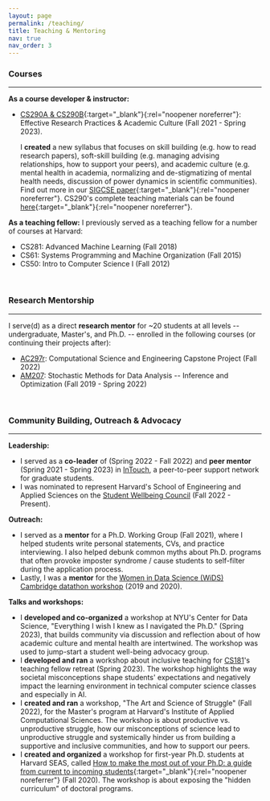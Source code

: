 ```yaml
---
layout: page
permalink: /teaching/
title: Teaching & Mentoring
nav: true
nav_order: 3
---
```



### Courses

<hr/>

**As a course developer & instructor:** 
* [CS290A & CS290B](https://yanivyacoby.github.io/harvard-cs290/){:target="_blank"}{:rel="noopener noreferrer"}: Effective Research Practices & Academic Culture (Fall 2021 - Spring 2023).

  I **created** a new syllabus that focuses on skill building (e.g. how to read research papers), soft-skill building (e.g. managing advising relationships, how to support your peers), and academic culture (e.g. mental health in academia, normalizing and de-stigmatizing of mental health needs, discussion of power dynamics in scientific communities). Find out more in our [SIGCSE paper](https://arxiv.org/abs/2208.12650){:target="_blank"}{:rel="noopener noreferrer"}. CS290's complete teaching materials can be found [here](https://yanivyacoby.github.io/harvard-cs290-teaching-materials){:target="_blank"}{:rel="noopener noreferrer"}.

**As a teaching fellow:** I previously served as a teaching fellow for a number of courses at Harvard:
* CS281: Advanced Machine Learning (Fall 2018)
* CS61: Systems Programming and Machine Organization (Fall 2015)
* CS50: Intro to Computer Science I (Fall 2012)

<br/>

### Research Mentorship

<hr/>

I serve(d) as a direct **research mentor** for ~20 students at all levels -- undergraduate, Master's, and Ph.D. -- enrolled in the following courses (or continuing their projects after):
* [AC297r](https://www.capstone.iacs.seas.harvard.edu/): Computational Science and Engineering Capstone Project (Fall 2022)
* [AM207](https://onefishy.github.io/am207/): Stochastic Methods for Data Analysis -- Inference and Optimization (Fall 2019 - Spring 2022)


<br/>

### Community Building, Outreach & Advocacy

<hr/>

**Leadership:**
* I served as a **co-leader** of (Spring 2022 - Fall 2022) and **peer mentor** (Spring 2021 - Spring 2023) in [InTouch](https://intouch.seas.harvard.edu/), a peer-to-peer support network for graduate students. 
* I was nominated to represent Harvard's School of Engineering and Applied Sciences on the [Student Wellbeing Council](https://www.harvard.edu/wellbeing/about/) (Fall 2022 - Present). 

**Outreach:**
* I served as a **mentor** for a Ph.D. Working Group (Fall 2021), where I helped students write personal statements, CVs, and practice interviewing. I also helped debunk common myths about Ph.D. programs that often provoke imposter syndrome / cause students to self-filter during the application process.
* Lastly, I was a **mentor** for the [Women in Data Science (WiDS) Cambridge datathon workshop](https://onefishy.github.io/wids_datathon/) (2019 and 2020). 

**Talks and workshops:**
* I **developed and co-organized** a workshop at NYU's Center for Data Science, "Everything I wish I knew as I navigated the Ph.D." (Spring 2023), that builds community via discussion and reflection about of how academic culture and mental health are intertwined. The workshop was used to jump-start a student well-being advocacy group. 
* I **developed and ran** a workshop about inclusive teaching for [CS181](https://harvard-ml-courses.github.io/cs181-web/)'s teaching fellow retreat (Spring 2023). The workshop highlights the way societal misconceptions shape students' expectations and negatively impact the learning environment in technical computer science classes and especially in AI.
* I **created and ran** a workshop, "The Art and Science of Struggle" (Fall 2022), for the Master's program at Harvard's Institute of Applied Computational Sciences. The workshop is about productive vs. unproductive struggle, how our misconceptions of science lead to unproductive struggle and systemically hinder us from building a supportive and inclusive communities, and how to support our peers.
* I **created and organized** a workshop for first-year Ph.D. students at Harvard SEAS, called [How to make the most out of your Ph.D: a guide from current to incoming students](https://yanivyacoby.github.io/a-guide-to-your-phd/guide.html){:target="_blank"}{:rel="noopener noreferrer"} (Fall 2020). The workshop is about exposing the "hidden curriculum" of doctoral programs. 
